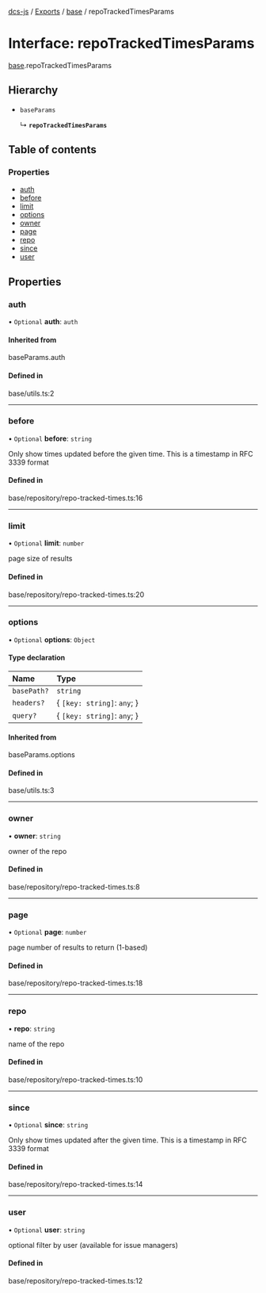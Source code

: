 [dcs-js](../README.md) / [Exports](../modules.md) / [base](../modules/base.md) / repoTrackedTimesParams

# Interface: repoTrackedTimesParams

[base](../modules/base.md).repoTrackedTimesParams

## Hierarchy

- `baseParams`

  ↳ **`repoTrackedTimesParams`**

## Table of contents

### Properties

- [auth](base.repoTrackedTimesParams.md#auth)
- [before](base.repoTrackedTimesParams.md#before)
- [limit](base.repoTrackedTimesParams.md#limit)
- [options](base.repoTrackedTimesParams.md#options)
- [owner](base.repoTrackedTimesParams.md#owner)
- [page](base.repoTrackedTimesParams.md#page)
- [repo](base.repoTrackedTimesParams.md#repo)
- [since](base.repoTrackedTimesParams.md#since)
- [user](base.repoTrackedTimesParams.md#user)

## Properties

### <a id="auth" name="auth"></a> auth

• `Optional` **auth**: `auth`

#### Inherited from

baseParams.auth

#### Defined in

base/utils.ts:2

___

### <a id="before" name="before"></a> before

• `Optional` **before**: `string`

Only show times updated before the given time. This is a timestamp in RFC 3339 format

#### Defined in

base/repository/repo-tracked-times.ts:16

___

### <a id="limit" name="limit"></a> limit

• `Optional` **limit**: `number`

page size of results

#### Defined in

base/repository/repo-tracked-times.ts:20

___

### <a id="options" name="options"></a> options

• `Optional` **options**: `Object`

#### Type declaration

| Name | Type |
| :------ | :------ |
| `basePath?` | `string` |
| `headers?` | { `[key: string]`: `any`;  } |
| `query?` | { `[key: string]`: `any`;  } |

#### Inherited from

baseParams.options

#### Defined in

base/utils.ts:3

___

### <a id="owner" name="owner"></a> owner

• **owner**: `string`

owner of the repo

#### Defined in

base/repository/repo-tracked-times.ts:8

___

### <a id="page" name="page"></a> page

• `Optional` **page**: `number`

page number of results to return (1-based)

#### Defined in

base/repository/repo-tracked-times.ts:18

___

### <a id="repo" name="repo"></a> repo

• **repo**: `string`

name of the repo

#### Defined in

base/repository/repo-tracked-times.ts:10

___

### <a id="since" name="since"></a> since

• `Optional` **since**: `string`

Only show times updated after the given time. This is a timestamp in RFC 3339 format

#### Defined in

base/repository/repo-tracked-times.ts:14

___

### <a id="user" name="user"></a> user

• `Optional` **user**: `string`

optional filter by user (available for issue managers)

#### Defined in

base/repository/repo-tracked-times.ts:12
